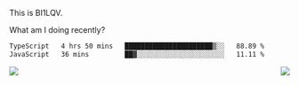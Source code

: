 This is BI1LQV.

What am I doing recently?

<!--START_SECTION:waka-->

```txt
TypeScript   4 hrs 50 mins   ██████████████████████▒░░   88.89 %
JavaScript   36 mins         ██▓░░░░░░░░░░░░░░░░░░░░░░   11.11 %
```

<!--END_SECTION:waka-->
<img align="right" src="https://github-readme-stats.vercel.app/api?username=bi1lqv&show_icons=true&count_private=true">

<img src="https://metrics.lecoq.io/bi1lqv?template=classic&base.activity=0&base.community=0&base.repositories=0&base.metadata=0&isocalendar=1&base=header%2C%20activity%2C%20community%2C%20repositories%2C%20metadata&base.indepth=false&base.hireable=false&isocalendar=false&isocalendar.duration=full-year&config.timezone=Asia%2FShanghai">
